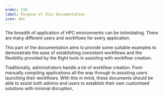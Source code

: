 ```yaml
---
order: 110
label: Purpose of this Documentation
icon: dot
---
```


The breadth of application of HPC environments can be intimidating. There are many different users and workflows for every application. 

This part of the documentation aims to provide some suitable examples to demonstrate the ease of establishing consistent workflows and the flexibility provided by the flight tools in assisting with workflow creation.

Traditionally, administrators handle a lot of workflow creation. From manually compiling applications all the way through to assisting users launching their workflows. With this in mind, these documents should be able to assist both admins and users to establish their own customised solutions with minimal disruption,
